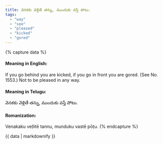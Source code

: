 ```yaml
---
title: వెనకకు వెళ్లితే తన్ను, ముందుకు వస్తే పోటు.
tags:
  - "way"
  - "see"
  - "pleased"
  - "kicked"
  - "gored"
---
```


{% capture data %}
#### Meaning in English:
If you go behind you are kicked, if you go in front you are gored.
(See No. 1553.)
Not to be pleased in any way.

#### Meaning in Telugu:
వెనకకు వెళ్లితే తన్ను, ముందుకు వస్తే పోటు.

#### Romanization:
Venakaku veḷlitē tannu, munduku vastē pōṭu.
{% endcapture %}

{{ data | markdownify }}

